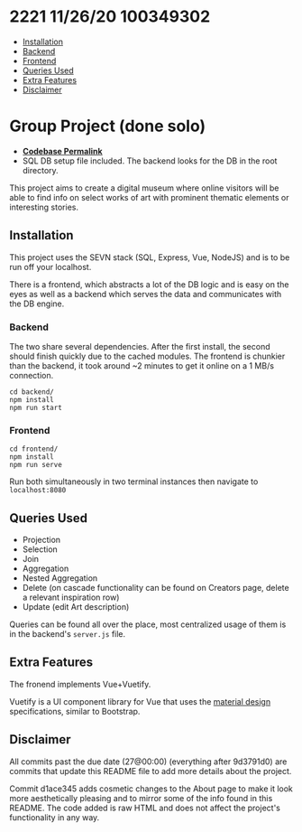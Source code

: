 # 2221 11/26/20 100349302
- [Installation](#installation)
- [Backend](#backend)
- [Frontend](#frontend)
- [Queries Used](#queries-used)
- [Extra Features](#extra-features)
- [Disclaimer](#disclaimer)
# Group Project (done solo)
-  **[Codebase Permalink](https://gitlab.com/cnajm/2210_digital_museum)** 
- SQL DB setup file included. The backend looks for the DB in the root directory.

This project aims to create a digital museum where online visitors will be able to find info on select works of art with prominent thematic elements or interesting stories.

## Installation 

This project uses the SEVN stack (SQL, Express, Vue, NodeJS) and is to be run off your localhost.

There is a frontend, which abstracts a lot of the DB logic and is easy on the eyes as well as a backend which serves the data and communicates with the DB engine.

### Backend
The two share several dependencies. After the first install, the second should finish quickly due to the cached modules. The frontend is chunkier than the backend, it took around ~2 minutes to get it online on a 1 MB/s connection.
```
cd backend/
npm install
npm run start
```
### Frontend
```
cd frontend/
npm install
npm run serve
```
Run both simultaneously in two terminal instances then navigate to `localhost:8080`

## Queries Used
- Projection
- Selection
- Join
- Aggregation
- Nested Aggregation
- Delete (on cascade functionality can be found on Creators page, delete a relevant inspiration row)
- Update (edit Art description)

Queries can be found all over the place, most centralized usage of them is in the backend's `server.js` file.

## Extra Features
The fronend implements Vue+Vuetify. 

Vuetify is a UI component library for Vue that uses the [material design](https://material.io/design) specifications, similar to Bootstrap.

## Disclaimer 
All commits past the due date (27@00:00) (everything after 9d3791d0) are commits that update this README file to add more details about the project.

Commit d1ace345 adds cosmetic changes to the About page to make it look more aesthetically pleasing and to mirror some of the info found in this README. The code added is raw HTML and does not affect the project's functionality in any way. 